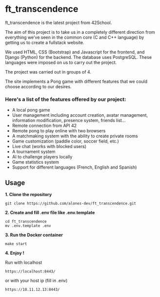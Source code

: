 # ft_transcendence
ft_transcendence is the latest project from 42School.


The aim of this project is to take us in a completely different direction from everything we've seen in the common core (C and C++ language) by getting us to create a fullstack website.

We used HTML, CSS (Bootstrap) and Javascript for the frontend, and Django (Python) for the backend. The database uses PostgreSQL. These languages were imposed on us to carry out the project.

The project was carried out in groups of 4.

The site implements a Pong game with different features that we could choose according to our desires.

### Here's a list of the features offered by our project:
- A local pong game
- User management including account creation, avatar management, information modification, presence system, friends list...
- Remote connection from API 42
- Remote pong to play online with two browsers
- A matchmaking system with the ability to create private rooms
- Game customization (paddle color, soccer field, etc.)
- Live chat (works with blocked users)
- A tournament system
- AI to challenge players locally
- Game statistics system
- Support for different languages (French, English and Spanish)

## Usage
**1. Clone the repository**
```
git clone https://github.com/alones-dev/ft_transcendence.git
```
**2. Create and fill .env file like .env.template**
```
cd ft_transcendence
mv .env.template .env
```
**3. Run the Docker container**
```
make start
```
**4. Enjoy !**


Run with localhost
```
https://localhost:8443/
```
or with your host ip (fill in .env)
```
https://10.11.12.13:8443/
```





